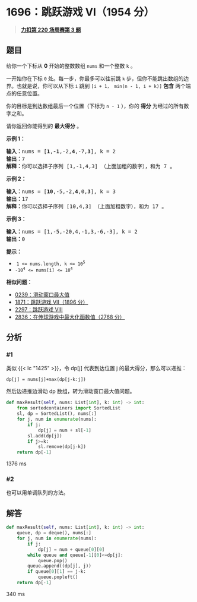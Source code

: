 # 1696：跳跃游戏 VI（1954 分）


> <u>**[力扣第 220 场周赛第 3 题](https://leetcode.cn/problems/jump-game-vi/)**</u>

## 题目

<p>给你一个下标从 <strong>0</strong> 开始的整数数组 <code>nums</code> 和一个整数 <code>k</code> 。</p>

<p>一开始你在下标 <code>0</code> 处。每一步，你最多可以往前跳 <code>k</code> 步，但你不能跳出数组的边界。也就是说，你可以从下标 <code>i</code> 跳到 <code>[i + 1， min(n - 1, i + k)]</code> <strong>包含</strong> 两个端点的任意位置。</p>

<p>你的目标是到达数组最后一个位置（下标为 <code>n - 1</code> ），你的 <strong>得分</strong> 为经过的所有数字之和。</p>

<p>请你返回你能得到的 <strong>最大得分</strong> 。</p>



<p><strong>示例 1：</strong></p>

<pre>
<b>输入：</b>nums = [<strong>1</strong>,<strong>-1</strong>,-2,<strong>4</strong>,-7,<strong>3</strong>], k = 2
<b>输出：</b>7
<b>解释：</b>你可以选择子序列 [1,-1,4,3] （上面加粗的数字），和为 7 。
</pre>

<p><strong>示例 2：</strong></p>

<pre>
<strong>输入：</strong>nums = [<strong>10</strong>,-5,-2,<strong>4</strong>,0,<strong>3</strong>], k = 3
<b>输出：</b>17
<b>解释：</b>你可以选择子序列 [10,4,3] （上面加粗数字），和为 17 。
</pre>

<p><strong>示例 3：</strong></p>

<pre>
<b>输入：</b>nums = [1,-5,-20,4,-1,3,-6,-3], k = 2
<b>输出：</b>0
</pre>



<p><strong>提示：</strong></p>

<ul>
<li> <code>1 <= nums.length, k <= 10<sup>5</sup></code></li>
<li><code>-10<sup>4</sup> <= nums[i] <= 10<sup>4</sup></code></li>
</ul>


**相似问题：**
- [0239：滑动窗口最大值](/leetcode/0239)
- [1871：跳跃游戏 VII（1896 分）](/leetcode/1871)
- [2297：跳跃游戏 VIII](/leetcode/2297)
- [2836：在传球游戏中最大化函数值（2768 分）](/leetcode/2836)


## 分析

### #1

类似 {{< lc "1425" >}}，令 dp[j] 代表到达位置 j 的最大得分，那么可以递推：

	dp[j] = nums[j]+max(dp[j-k:j])

然后边递推边滑动 dp 数组，转为滑动窗口最大值问题。

```python
def maxResult(self, nums: List[int], k: int) -> int:
    from sortedcontainers import SortedList
    sl, dp = SortedList(), nums[:]
    for j, num in enumerate(nums):
        if j:
            dp[j] = num + sl[-1]
        sl.add(dp[j])
        if j>=k:
            sl.remove(dp[j-k])
    return dp[-1]
```
1376 ms

### #2

也可以用单调队列的方法。

## 解答

```python
def maxResult(self, nums: List[int], k: int) -> int:
    queue, dp = deque(), nums[:]
    for j, num in enumerate(nums):
        if j:
            dp[j] = num + queue[0][0]
        while queue and queue[-1][0]<=dp[j]:
            queue.pop()
        queue.append((dp[j], j))
        if queue[0][1] == j-k:
            queue.popleft()
    return dp[-1]
```
340 ms



